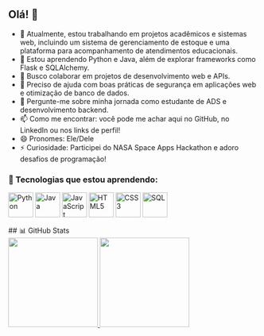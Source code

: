 ## Olá! 👋  

- 🔭 Atualmente, estou trabalhando em projetos acadêmicos e sistemas web, incluindo um sistema de gerenciamento de estoque e uma plataforma para acompanhamento de atendimentos educacionais.  
- 🌱 Estou aprendendo Python e Java, além de explorar frameworks como Flask e SQLAlchemy.  
- 👯 Busco colaborar em projetos de desenvolvimento web e APIs.  
- 🤔 Preciso de ajuda com boas práticas de segurança em aplicações web e otimização de banco de dados.  
- 💬 Pergunte-me sobre minha jornada como estudante de ADS e desenvolvimento backend.  
- 📫 Como me encontrar: você pode me achar aqui no GitHub, no LinkedIn ou nos links de perfil!  
- 😄 Pronomes: Ele/Dele  
- ⚡ Curiosidade: Participei do NASA Space Apps Hackathon e adoro desafios de programação!  

### 🚀 Tecnologias que estou aprendendo:  

<p align="left">
  <img src="https://cdn.jsdelivr.net/gh/devicons/devicon/icons/python/python-original.svg" alt="Python" width="50" height="50"/>
  <img src="https://cdn.jsdelivr.net/gh/devicons/devicon/icons/java/java-original.svg" alt="Java" width="50" height="50"/>
  <img src="https://cdn.jsdelivr.net/gh/devicons/devicon/icons/javascript/javascript-original.svg" alt="JavaScript" width="50" height="50"/>
  <img src="https://cdn.jsdelivr.net/gh/devicons/devicon/icons/html5/html5-original.svg" alt="HTML5" width="50" height="50"/>
  <img src="https://cdn.jsdelivr.net/gh/devicons/devicon/icons/css3/css3-original.svg" alt="CSS3" width="50" height="50"/>
  <img src="https://cdn.jsdelivr.net/gh/devicons/devicon/icons/mysql/mysql-original.svg" alt="SQL" width="50" height="50"/>
</p>
## 📊 GitHub Stats
<div>
  <a href="https://github.com/Yuriportf">
    <img height="180em" src="https://github-readme-stats.vercel.app/api?username=Yuriportf&show_icons=true&theme=dracula&include_all_commits=true&count_private=true"/>
    <img height="180em" src="https://github-readme-stats.vercel.app/api/top-langs/?username=Yuriportf&layout=compact&langs_count=16&theme=dracula"/>
  </a>
</div>






